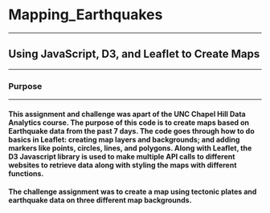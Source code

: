 # Mapping_Earthquakes
---
## Using JavaScript, D3, and Leaflet to Create Maps
---
### Purpose
---
#### This assignment and challenge was apart of the UNC Chapel Hill Data Analytics course. The purpose of this code is to create maps based on Earthquake data from the past 7 days. The code goes through how to do basics in Leaflet: creating map layers and backgrounds; and adding markers like points, circles, lines, and polygons. Along with Leaflet, the D3 Javascript library is used to make multiple API calls to different websites to retrieve data along with styling the maps with different functions. 
#### The challenge assignment was to create a map using tectonic plates and earthquake data on three different map backgrounds.
